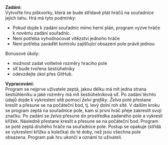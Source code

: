 **Zadání:** <br>
Vytvořte hru piškvorky, která se bude střídavě ptát hráčů na souřadnice jejich tahu. Hrá má tyto podmínky:
* Pokud dojde k zadání souřadnic mimo herní plán, program vyzve hráče k novému zadání souřadnic. 
* Není potřeba vyhodnocovat vítězství jednoho hráče
* Není potřeba zaváďět kontrolu zajišťující obsazení pole právě jednou 

Bonusové úkoly:
* možnost zadat volitelné rozměry hracího pole
* síť bude tvořena šestiúhelníky
* odevzdejte úkol přes GitHub.

**Vypracování:**<br>
Program se nejprve uživatele zeptá, jakou délku má mít jedna strana šestiúhleníku a jaké rozměry má mít šestiúhelníková síť. Po zadání těchto údajů dojde k vykreslení sítě pomocí *želví grafiky*. *Želva* poté přestane kreslit a přesune se na počáteční bod, tj. levý dolní roh sítě. 
V dalším kroku se program zeptá na souřadnice pole, kam si první hráč přeje zakreslit svoji značku. Po zadání se *želva* přesune do prostředka zadaného pole a vykreslí křížek. Následně přestane kreslit a přesune se na počáteční bod. Program se poté zeptá druhého hráče na souřadnice pole. Postup se opakuje (střídá se vykreslení křížku a kolečka) do té doby, než jsou všechna pole obsazena. Program pak hru ukončí a oznámí to uživateli.
